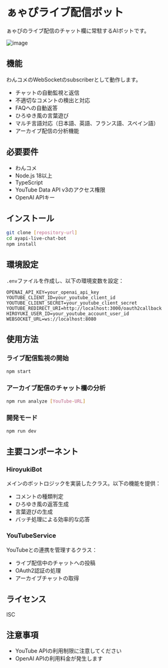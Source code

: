 # ぁゃぴライブ配信ボット

ぁゃぴのライブ配信のチャット欄に常駐するAIボットです。

![image](https://github.com/user-attachments/assets/47a0d1dd-3062-473b-8088-2db3d5b63d36)


## 機能

わんコメのWebSocketのsubscriberとして動作します。

- チャットの自動監視と返信
- 不適切なコメントの検出と対応
- FAQへの自動返答
- ひろゆき風の言葉遊び
- マルチ言語対応（日本語、英語、フランス語、スペイン語）
- アーカイブ配信の分析機能

## 必要要件

- わんコメ
- Node.js 18以上
- TypeScript
- YouTube Data API v3のアクセス権限
- OpenAI APIキー

## インストール

```bash
git clone [repository-url]
cd ayapi-live-chat-bot
npm install
```


## 環境設定

`.env`ファイルを作成し、以下の環境変数を設定：

```env
OPENAI_API_KEY=your_openai_api_key
YOUTUBE_CLIENT_ID=your_youtube_client_id
YOUTUBE_CLIENT_SECRET=your_youtube_client_secret
YOUTUBE_REDIRECT_URI=http://localhost:3000/oauth2callback
HIROYUKI_USER_ID=your_youtube_account_user_id
WEBSOCKET_URL=ws://localhost:8080
```

## 使用方法

### ライブ配信監視の開始

```bash
npm start
```


### アーカイブ配信のチャット欄の分析

```bash
npm run analyze [YouTube-URL]
```

### 開発モード

```bash
npm run dev
```

## 主要コンポーネント

### HiroyukiBot

メインのボットロジックを実装したクラス。以下の機能を提供：

- コメントの種類判定
- ひろゆき風の返答生成
- 言葉遊びの生成
- バッチ処理による効率的な応答

### YouTubeService

YouTubeとの連携を管理するクラス：

- ライブ配信中のチャットへの投稿
- OAuth2認証の処理
- アーカイブチャットの取得

## ライセンス

ISC

## 注意事項

- YouTube APIの利用制限に注意してください
- OpenAI APIの利用料金が発生します

